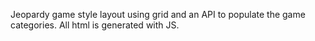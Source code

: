 Jeopardy game style layout using grid and an API to populate the game categories. All html is generated with JS.

